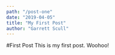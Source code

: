 ```yaml
---
path: "/post-one"
date: "2019-04-05"
title: "My First Post"
author: "Garrett Scull"
---
```


#First Post
This is my first post. Woohoo!